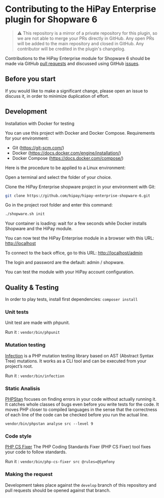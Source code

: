 # Contributing to the HiPay Enterprise plugin for Shopware 6

> :warning: This repository is a mirror of a private repository for this plugin, so we are not able to merge your PRs directly in GitHub. Any open PRs will be added to the main repository and closed in GitHub. Any contributor will be credited in the plugin's changelog.

Contributions to the HiPay Enterprise module for Shopware 6 should be made via GitHub [pull requests][pull-requests] and discussed using GitHub [issues][issues].

## Before you start

If you would like to make a significant change, please open an issue to discuss it, in order to minimize duplication of effort.

## Development

Installation with Docker for testing

You can use this project with Docker and Docker Compose.
Requirements for your environment:

- Git (<https://git-scm.com/>)
- Docker (<https://docs.docker.com/engine/installation/>)
- Docker Compose (<https://docs.docker.com/compose/>)

Here is the procedure to be applied to a Linux environment:

Open a terminal and select the folder of your choice.

Clone the HiPay Enterprise shopware project in your environment with Git:

```bash
git clone https://github.com/hipay/hipay-enterprise-shopware-6.git
```

Go in the project root folder and enter this command:

```bash
./shopware.sh init
```

Your container is loading: wait for a few seconds while Docker installs Shopware and the HiPay module.

You can now test the HiPay Enterprise module in a browser with this URL: <http://localhost>

To connect to the back office, go to this URL: <http://localhost/admin>

The login and password are the default: admin / shopware.

You can test the module with your HiPay account configuration.

## Quality & Testing

In order to play tests, install first dependencies: `composer install`

### Unit tests

Unit test are made with phpunit.

Run it :
`vendor/bin/phpunit`

### Mutation testing

[Infection](https://infection.github.io/) is a PHP mutation testing library based on AST (Abstract Syntax Tree) mutations. It works as a CLI tool and can be executed from your project’s root.

Run it :
`vendor/bin/infection`

### Static Analisis

[PHPStan](https://github.com/phpstan/phpstan) focuses on finding errors in your code without actually running it. It catches whole classes of bugs even before you write tests for the code. It moves PHP closer to compiled languages in the sense that the correctness of each line of the code can be checked before you run the actual line.

`vendor/bin/phpstan analyse src --level 9`

### Code style

[PHP CS Fixer](https://github.com/FriendsOfPHP/PHP-CS-Fixer) The PHP Coding Standards Fixer (PHP CS Fixer) tool fixes your code to follow standards.

Run it :
`vendor/bin/php-cs-fixer src @rules=@Symfony`

### Making the request

Development takes place against the `develop` branch of this repository and pull requests should be opened against that branch.

[pull-requests]: https://github.com/hipay/hipay-enterprise-shopware-6/pulls
[issues]: https://github.com/hipay/hipay-enterprise-shopware-6/issues

